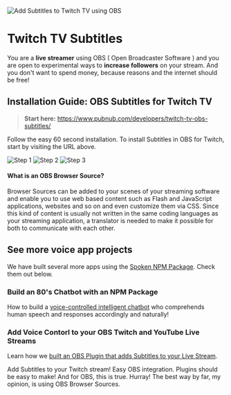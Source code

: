 ![Add Subtitles to Twitch TV using OBS](https://www.pubnub.com/wp-content/uploads/2018/07/add-subtitles-to-twitch-tv-obs.png)

# Twitch TV Subtitles

You are a **live streamer** using OBS ( Open Broadcaster Software ) and you are
open to experimental ways to **increase followers** on your stream.
And you don't want to spend money, because reasons and
the internet should be free!

##  Installation Guide: OBS Subtitles for Twitch TV

> **Start here:** https://www.pubnub.com/developers/twitch-tv-obs-subtitles/

Follow the easy 60 second installation.
To install Subtitles in OBS for Twitch, start by visiting the URL above.

![Step 1](https://i.imgur.com/ScIDnJc.gif)
![Step 2](https://i.imgur.com/kRfIlao.gif)
![Step 3](https://i.imgur.com/s0vvMlC.gif)

#### What is an OBS Browser Source?

Browser Sources can be added to your scenes of your streaming software and
enable you to use web based content such as Flash and JavaScript applications,
websites and so on and even customize them via CSS. Since this kind of content
is usually not written in the same coding languages as your streaming
application, a translator is needed to make it possible for both to
communicate with each other.


## See more voice app projects

We have built several more apps using the 
[Spoken NPM Package](https://www.npmjs.com/package/spoken).
Check them out below.

### Build an 80's Chatbot with an NPM Package

How to build a
[voice-controlled intelligent chatbot](https://www.pubnub.com/blog/build-an-80s-chatbot-with-an-npm-package/)
who comprehends human speech and responses accordingly and naturally!

### Add Voice Contorl to your OBS Twitch and YouTube Live Streams

Learn how we [built an OBS
Plugin that adds Subtitles to your
Live Stream](https://www.pubnub.com/developers/twitch-tv-obs-subtitles/).

Add Subtitles to your Twitch stream! Easy OBS integration.
Plugins should be easy to make! And for OBS, this is true. Hurray!
The best way by far, my opinion, is using OBS Browser Sources.
